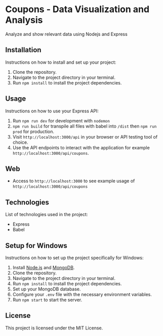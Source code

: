 # Coupons - Data Visualization and Analysis

Analyze and show relevant data using Nodejs and Express

## Installation

Instructions on how to install and set up your project:

1. Clone the repository.
2. Navigate to the project directory in your terminal.
3. Run `npm install` to install the project dependencies.

## Usage

Instructions on how to use your Express API:

1. Run `npm run dev` for development with `nodemon`
2. `npm run build` for transpile all files with babel into `/dist` then `npm run prod` for production.
2. Visit `http://localhost:3000/api` in your browser or API testing tool of choice.
3. Use the API endpoints to interact with the application for example `http://localhost:3000/api/coupons`.

## Web

- Access to `http://localhost:3000` to see example usage of `http://localhost:3000/api/coupons`

## Technologies

List of technologies used in the project:

- Express
- Babel

## Setup for Windows

Instructions on how to set up the project specifically for Windows:

1. Install [Node.js](https://nodejs.org/en/download/) and [MongoDB](https://www.mongodb.com/try/download/community).
2. Clone the repository.
3. Navigate to the project directory in your terminal.
4. Run `npm install` to install the project dependencies.
5. Set up your MongoDB database.
6. Configure your `.env` file with the necessary environment variables.
7. Run `npm start` to start the server.

## License

This project is licensed under the MIT License.
